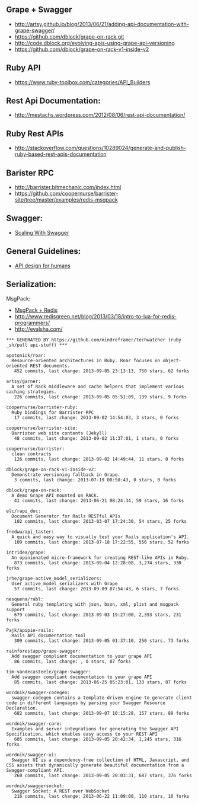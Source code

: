 ## Grape + Swagger
  - http://artsy.github.io/blog/2013/06/21/adding-api-documentation-with-grape-swagger/
  - https://github.com/dblock/grape-on-rack.git
  - http://code.dblock.org/evolving-apis-using-grape-api-versioning
  - https://github.com/dblock/grape-on-rack-v1-inside-v2

## Ruby API
  - https://www.ruby-toolbox.com/categories/API_Builders

## Rest Api Documentation:
  - http://mestachs.wordpress.com/2012/08/06/rest-api-documentation/


## Ruby Rest APIs
  - http://stackoverflow.com/questions/10289024/generate-and-publish-ruby-based-rest-apis-documentation


## Barister RPC
  - http://barrister.bitmechanic.com/index.html
  - https://github.com/coopernurse/barrister-site/tree/master/examples/redis-msgpack


## Swagger:
  - [Scaling With Swagger](http://de.slideshare.net/fehguy/scaling-with-swagger-11728693)


## General Guidelines:
  - [API design for humans](http://37signals.com/svn/posts/3018-api-design-for-humans)

## Serialization:
  MsgPack:
  - [MsgPack + Redis](https://groups.google.com/forum/#!topic/redis-db/59s1gAnClHA)
  - http://www.redisgreen.net/blog/2013/03/18/intro-to-lua-for-redis-programmers/
  - http://evalsha.com/



<!-- PROJECTS_LIST_START -->
    *** GENERATED BY https://github.com/mindreframer/techwatcher (ruby _sh/pull api-stuff) ***

    apotonick/roar:
      Resource-oriented architectures in Ruby. Roar focuses on object-oriented REST documents.
       452 commits, last change: 2013-09-05 23:13:13, 750 stars, 62 forks

    artsy/garner:
      A set of Rack middleware and cache helpers that implement various caching strategies.
       226 commits, last change: 2013-09-05 05:51:09, 139 stars, 9 forks

    coopernurse/barrister-ruby:
      Ruby bindings for Barrister RPC
       17 commits, last change: 2013-09-02 14:54:03, 3 stars, 0 forks

    coopernurse/barrister-site:
      Barrister web site contents (Jekyll)
       48 commits, last change: 2013-09-02 11:37:01, 1 stars, 0 forks

    coopernurse/barrister:
      clean contracts
       126 commits, last change: 2013-09-02 14:49:44, 11 stars, 0 forks

    dblock/grape-on-rack-v1-inside-v2:
      Demonstrate versioning fallback in Grape.
       3 commits, last change: 2013-07-19 08:50:43, 0 stars, 0 forks

    dblock/grape-on-rack:
      A demo Grape API mounted on RACK.
       41 commits, last change: 2013-06-21 08:24:34, 59 stars, 16 forks

    elc/rapi_doc:
      Document Generator for Rails RESTful APIs
       102 commits, last change: 2013-03-07 17:24:30, 54 stars, 25 forks

    fredwu/api_taster:
      A quick and easy way to visually test your Rails application's API.
       109 commits, last change: 2013-07-18 17:22:55, 556 stars, 52 forks

    intridea/grape:
      An opinionated micro-framework for creating REST-like APIs in Ruby.
       873 commits, last change: 2013-09-04 12:28:08, 3,274 stars, 330 forks

    jrhe/grape-active_model_serializers:
      User active_model_serializers with Grape
       57 commits, last change: 2013-09-09 07:54:43, 6 stars, 7 forks

    nesquena/rabl:
      General ruby templating with json, bson, xml, plist and msgpack support
       679 commits, last change: 2013-09-03 19:27:00, 2,393 stars, 231 forks

    Pajk/apipie-rails:
      Rails API documentation tool
       309 commits, last change: 2013-09-05 01:37:10, 250 stars, 73 forks

    rainforestapp/grape-swagger:
      Add swagger compliant documentation to your grape API
       86 commits, last change: , 0 stars, 87 forks

    tim-vandecasteele/grape-swagger:
      Add swagger compliant documentation to your grape API
       85 commits, last change: 2013-06-25 05:23:01, 133 stars, 87 forks

    wordnik/swagger-codegen:
      swagger-codegen contains a template-driven engine to generate client code in different languages by parsing your Swagger Resource Declaration.
       682 commits, last change: 2013-09-07 10:15:28, 157 stars, 89 forks

    wordnik/swagger-core:
      Examples and server integrations for generating the Swagger API Specification, which enables easy access to your REST API
       605 commits, last change: 2013-09-05 20:42:34, 1,245 stars, 316 forks

    wordnik/swagger-ui:
      Swagger UI is a dependency-free collection of HTML, Javascript, and CSS assets that dynamically generate beautiful documentation from a Swagger-compliant API.
       260 commits, last change: 2013-09-05 20:03:31, 687 stars, 376 forks

    wordnik/swaggersocket:
      Swagger Socket: A REST over WebSocket
       216 commits, last change: 2013-06-22 11:09:00, 110 stars, 10 forks
<!-- PROJECTS_LIST_END -->
